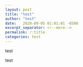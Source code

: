 ```yaml
---
layout: post
title: "test"
author: "test"
date:   2020-09-05 01:01:01 -0500
excerpt_separator: <!--more-->
permalink: /:title
categories: test
---
```


test<!--more-->

test